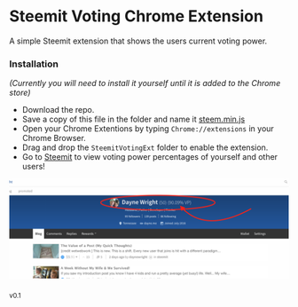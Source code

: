 # Steemit Voting Chrome Extension

A simple Steemit extension that shows the users current voting power.

### Installation

_(Currently you will need to install it yourself until it is added to the Chrome store)_

- Download the repo.
- Save a copy of this file in the folder and name it [steem.min.js](https://cdn.steemjs.com/lib/latest/steem.min.js)
- Open your Chrome Extentions by typing `Chrome://extensions` in your Chrome Browser.
- Drag and drop the `SteemitVotingExt` folder to enable the extension.
- Go to [Steemit](https://www.steemit.com) to view voting power percentages of yourself and other users!

![](/img/votingpercentage.png)


<sub>v0.1</sub>
